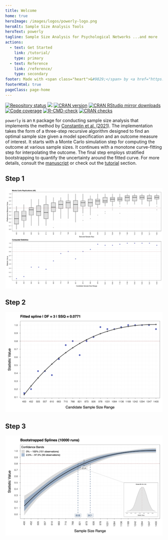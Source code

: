 ```yaml
---
title: Welcome
home: true
heroImage: /images/logos/powerly-logo.png
heroAlt: Sample Size Analysis Tools
heroText: powerly
tagline: Sample Size Analysis for Psychological Networks ...and more
actions:
  - text: Get Started
    link: /tutorial/
    type: primary
  - text: Reference
    link: /reference/
    type: secondary
footer: Made with <span class="heart">&#9829;</span> by <a href="https://mihaiconstantin.com" target="_blank">Mihai Constantin</a><br><div class="license">MIT licensed</div>
footerHtml: true
pageClass: page-home
---
```


<div class="main-text">

<div class="repo-badges">
    <a href="https://www.repostatus.org/#active"><img src="https://www.repostatus.org/badges/latest/active.svg" alt="Repository status"/></a>
    <a href="https://github.com/mihaiconstantin/powerly/releases"><img src="https://img.shields.io/github/v/release/mihaiconstantin/powerly?display_name=tag&sort=semver"/></a>
    <a href="https://www.r-pkg.org/pkg/powerly"><img src="https://www.r-pkg.org/badges/version/powerly" alt="CRAN version"/></a>
    <a href="https://www.r-pkg.org/pkg/powerly"><img src="https://cranlogs.r-pkg.org/badges/grand-total/powerly" alt="CRAN RStudio mirror downloads"/></a>
    <a href="https://app.codecov.io/gh/mihaiconstantin/powerly"><img src="https://codecov.io/gh/mihaiconstantin/powerly/branch/main/graph/badge.svg?token=YUCO8ULBCM" alt="Code coverage"/></a>
    <a href="https://github.com/mihaiconstantin/powerly/actions"><img src="https://github.com/mihaiconstantin/powerly/workflows/R-CMD-check/badge.svg" alt="R-CMD-check" /></a>
    <a href="https://cranchecks.info/pkgs/powerly"><img src="https://cranchecks.info/badges/worst/powerly" alt="CRAN checks"/></a>
</div>

<div class="main-text-content">

`powerly` is an `R` package for conducting sample size analysis that implements
the method by [Constantin et al. (2021)](https://psyarxiv.com/j5v7u). The
implementation takes the form of a three-step recursive algorithm designed to
find an optimal sample size given a model specification and an outcome measure
of interest. It starts with a Monte Carlo simulation step for computing the
outcome at various sample sizes. It continues with a monotone curve-fitting step
for interpolating the outcome. The final step employs stratified bootstrapping
to quantify the uncertainty around the fitted curve. For more details, consult
the [manuscript](https://psyarxiv.com/j5v7u) or check out the
[tutorial](/tutorial/) section.

</div>
</div>

<!-- Steps. -->
<div class="features">
    <!-- Step 1. -->
    <div class="feature">
        <h2>Step 1</h2>
        <p>
            <img src="/images/content/powerly-feature-step-1.png" alt="powerly Step 1">
            <!-- <img src="/images/content/powerly-tutorial-method-step-1-performance-measures.png" alt="powerly Step 1"> -->
        </p>
    </div>
    <!-- Step 2. -->
    <div class="feature">
        <h2>Step 2</h2>
        <p>
            <!-- <img src="/images/content/powerly-feature-step-2.png" alt="powerly Step 2"> -->
            <img src="/images/content/powerly-tutorial-method-step-2-spline.png" alt="powerly Step 2">
        </p>
    </div>
    <!-- Step 3. -->
    <div class="feature">
        <h2>Step 3</h2>
        <p>
            <!-- <img src="/images/content/powerly-feature-step-3.png" alt="powerly Step 3"> -->
            <img src="/images/content/powerly-tutorial-method-step-3-confidence-intervals-histogram.png" alt="powerly Step 3">
        </p>
    </div>
</div>
